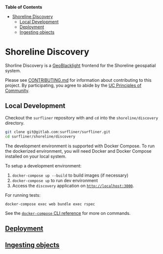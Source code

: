 <!-- markdown-toc start - Don't edit this section. Run M-x markdown-toc-refresh-toc -->
**Table of Contents**

- [Shoreline Discovery](#shoreline-discovery)
    - [Local Development](#local-development)
    - [Deployment](doc/deploy.md)
    - [Ingesting objects](doc/ingest.md)

<!-- markdown-toc end -->
# Shoreline Discovery

Shorline Discovery is a [GeoBlacklight][geoblacklight] frontend for the Shoreline
geospatial system.

Please see [CONTRIBUTING.md][contributing] for information about contributing to
this project. By participating, you agree to abide by the
[UC Principles of Community][principles].

## Local Development

Checkout the `surfliner` repository with and `cd` into the `shoreline/discovery`
directory.

```sh
git clone git@gitlab.com:surfliner/surfliner.git
cd surfliner/shoreline/discovery
```

The development environment is supported with Docker Compose. To run the
dockerized environment, you will need Docker and Docker Compose installed on
your local system.

To setup a development environment:
1. `docker-compose up --build` to build images (if necessary)
1. `docker-compose up`  to run dev environment
1. Access the `discovery` application on [`http://localhost:3000`][localhost].

For running tests:
```
docker-compose exec web bundle exec rspec
```

See the [`docker-compose` CLI
reference](https://docs.docker.com/compose/reference/overview/) for more on commands.

## [Deployment](doc/deploy.md)

## [Ingesting objects](doc/ingest.md)

[contributing]: ../../CONTRIBUTING.md
[geoblacklight]: https://github.com/geoblacklight/geoblacklight
[localhost]: http://localhost:3000
[principles]: https://ucnet.universityofcalifornia.edu/working-at-uc/our-values/principles-of-community.html
[rails]: https://rubyonrails.org/
[solr]: http://lucene.apache.org/solr/
